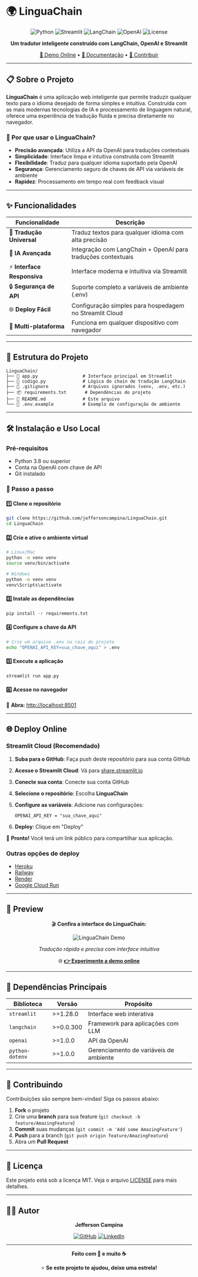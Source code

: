 # 🌍 LinguaChain

<div align="center">

![Python](https://img.shields.io/badge/python-v3.8+-blue.svg)
![Streamlit](https://img.shields.io/badge/streamlit-v1.28+-red.svg)
![LangChain](https://img.shields.io/badge/langchain-latest-green.svg)
![OpenAI](https://img.shields.io/badge/openai-gpt--3.5_turbo-white.svg)
![License](https://img.shields.io/badge/license-MIT-blue.svg)

**Um tradutor inteligente construído com LangChain, OpenAI e Streamlit**

[🚀 Demo Online](https://linguachain.streamlit.app/) • [📖 Documentação](#-instalação-e-uso-local) • [🤝 Contribuir](#-contribuindo)

</div>

---

## 📋 Sobre o Projeto

**LinguaChain** é uma aplicação web inteligente que permite traduzir qualquer texto para o idioma desejado de forma simples e intuitiva. Construída com as mais modernas tecnologias de IA e processamento de linguagem natural, oferece uma experiência de tradução fluida e precisa diretamente no navegador.

### 🎯 Por que usar o LinguaChain?

- **Precisão avançada**: Utiliza a API da OpenAI para traduções contextuais
- **Simplicidade**: Interface limpa e intuitiva construída com Streamlit
- **Flexibilidade**: Traduz para qualquer idioma suportado pela OpenAI
- **Segurança**: Gerenciamento seguro de chaves de API via variáveis de ambiente
- **Rapidez**: Processamento em tempo real com feedback visual

---

## ✨ Funcionalidades

| Funcionalidade | Descrição |
|---|---|
| 📝 **Tradução Universal** | Traduz textos para qualquer idioma com alta precisão |
| 🤖 **IA Avançada** | Integração com LangChain + OpenAI para traduções contextuais |
| ⚡ **Interface Responsiva** | Interface moderna e intuitiva via Streamlit |
| 🔒 **Segurança de API** | Suporte completo a variáveis de ambiente (.env) |
| 🌐 **Deploy Fácil** | Configuração simples para hospedagem no Streamlit Cloud |
| 📱 **Multi-plataforma** | Funciona em qualquer dispositivo com navegador |

---

## 📂 Estrutura do Projeto

```
LinguaChain/
├── 📄 app.py                 # Interface principal em Streamlit
├── 🔧 codigo.py              # Lógica do chain de tradução LangChain
├── 🚫 .gitignore             # Arquivos ignorados (venv, .env, etc.)
├── 📦 requirements.txt       # Dependências do projeto
├── 📖 README.md              # Este arquivo
└── 🔐 .env.example           # Exemplo de configuração de ambiente
```

---

## 🛠️ Instalação e Uso Local

### Pré-requisitos

- Python 3.8 ou superior
- Conta na OpenAI com chave de API
- Git instalado

### 🚀 Passo a passo

#### 1️⃣ Clone o repositório
```bash
git clone https://github.com/jeffersoncampina/LinguaChain.git
cd LinguaChain
```

#### 2️⃣ Crie e ative o ambiente virtual
```bash
# Linux/Mac
python -m venv venv
source venv/bin/activate

# Windows
python -m venv venv
venv\Scripts\activate
```

#### 3️⃣ Instale as dependências
```bash
pip install -r requirements.txt
```

#### 4️⃣ Configure a chave da API
```bash
# Crie um arquivo .env na raiz do projeto
echo "OPENAI_API_KEY=sua_chave_aqui" > .env
```

#### 5️⃣ Execute a aplicação
```bash
streamlit run app.py
```

#### 6️⃣ Acesse no navegador
🎉 **Abra:** [http://localhost:8501](http://localhost:8501)

---

## 🌐 Deploy Online

### Streamlit Cloud (Recomendado)

1. **Suba para o GitHub**: Faça push deste repositório para sua conta GitHub

2. **Acesse o Streamlit Cloud**: Vá para [share.streamlit.io](https://share.streamlit.io)

3. **Conecte sua conta**: Conecte sua conta GitHub

4. **Selecione o repositório**: Escolha **LinguaChain**

5. **Configure as variáveis**: Adicione nas configurações:
   ```
   OPENAI_API_KEY = "sua_chave_aqui"
   ```

6. **Deploy**: Clique em "Deploy" 

🎊 **Pronto!** Você terá um link público para compartilhar sua aplicação.

### Outras opções de deploy
- [Heroku](https://heroku.com)
- [Railway](https://railway.app)
- [Render](https://render.com)
- [Google Cloud Run](https://cloud.google.com/run)

---

## 📸 Preview

<div align="center">

🎬 **Confira a interface do LinguaChain:**

![LinguaChain Demo](assets/linguachain-image.gif)

*Tradução rápida e precisa com interface intuitiva*

🌐 **[👉 Experimente a demo online](https://linguachain.streamlit.app/)**

</div>

---

## 🧩 Dependências Principais

| Biblioteca | Versão | Propósito |
|---|---|---|
| `streamlit` | >=1.28.0 | Interface web interativa |
| `langchain` | >=0.0.300 | Framework para aplicações com LLM |
| `openai` | >=1.0.0 | API da OpenAI |
| `python-dotenv` | >=1.0.0 | Gerenciamento de variáveis de ambiente |

---

## 🤝 Contribuindo

Contribuições são sempre bem-vindas! Siga os passos abaixo:

1. **Fork** o projeto
2. Crie uma **branch** para sua feature (`git checkout -b feature/AmazingFeature`)
3. **Commit** suas mudanças (`git commit -m 'Add some AmazingFeature'`)
4. **Push** para a branch (`git push origin feature/AmazingFeature`)
5. Abra um **Pull Request**

---

## 📝 Licença

Este projeto está sob a licença MIT. Veja o arquivo [LICENSE](LICENSE) para mais detalhes.

---

## 👨‍💻 Autor

<div align="center">

**Jefferson Campina**

[![GitHub](https://img.shields.io/badge/GitHub-100000?style=for-the-badge&logo=github&logoColor=white)](https://github.com/jeffersoncampina)
[![LinkedIn](https://img.shields.io/badge/LinkedIn-0077B5?style=for-the-badge&logo=linkedin&logoColor=white)](https://www.linkedin.com/in/jeffersoncampina/)

---

**Feito com 💙 e muito ☕**

⭐ **Se este projeto te ajudou, deixe uma estrela!**

</div>

